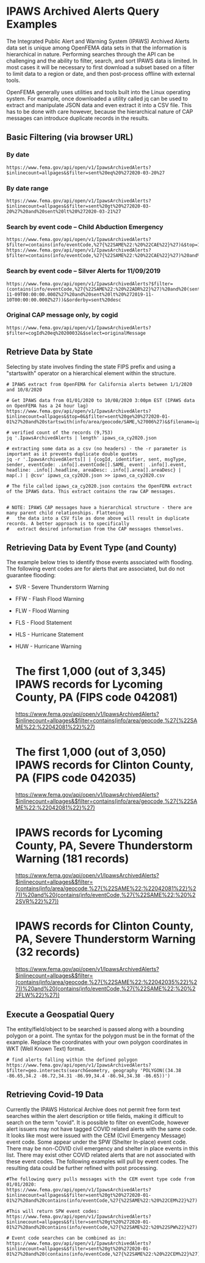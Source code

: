 # IPAWS Archived Alerts Query Examples

The Integrated Public Alert and Warning System (IPAWS) Archived Alerts data set is unique among OpenFEMA data sets in that the information is hierarchical in nature. Performing searches through the API can be challenging and the ability to filter, search, and sort IPAWS data is limited. In most cases it will be necessary to first download a subset based on a filter to limit data to a region or date, and then post-process offline with external tools.

OpenFEMA generally uses utilities and tools built into the Linux operating system. For example, once downloaded a utility called jq can be used to extract and manipulate JSON data and even extract it into a CSV file. This has to be done with care however, because the hierarchical nature of CAP messages can introduce duplicate records in the results.

## Basic Filtering (via browser URL)
### By date

    https://www.fema.gov/api/open/v1/IpawsArchivedAlerts?$inlinecount=allpages&$filter=sent%20eq%20%272020-03-20%27

### By date range

    https://www.fema.gov/api/open/v1/IpawsArchivedAlerts?$inlinecount=allpages&$filter=sent%20gt%20%272020-03-20%27%20and%20sent%20lt%20%272020-03-21%27

### Search by event code – Child Abduction Emergency

    https://www.fema.gov/api/open/v1/IpawsArchivedAlerts?$filter=contains(info/eventCode,%27{%22SAME%22:%20%22CAE%22}%27)&$top=10&$orderby=sent%20desc
    https://www.fema.gov/api/open/v1/IpawsArchivedAlerts?$filter=contains(info/eventCode,%27{%22SAME%22:%20%22CAE%22}%27)%20and%20contains(info/area/geocode,%27{%22SAME%22:%22051059%22}%27)&$top=1&$orderby=sent%20desc

### Search by event code – Silver Alerts for 11/09/2019

    https://www.fema.gov/api/open/v1/IpawsArchivedAlerts?$filter=(contains(info/eventCode,%27{%22SAME%22:%20%22ADR%22}%27)%20and%20(sent%20ge%20%272019-11-09T00:00:00.000Z%27%20and%20sent%20lt%20%272019-11-10T00:00:00.000Z%27))&$orderby=sent%20desc

### Original CAP message only, by cogid

    https://www.fema.gov/api/open/v1/IpawsArchivedAlerts?$filter=cogId%20eq%20200032&$select=originalMessage

## Retrieve Data by State

Selecting by state involves finding the state FIPS prefix and using a "startswith" operator on a hierarchical element within the structure.
    
    # IPAWS extract from OpenFEMA for California alerts between 1/1/2020 and 10/8/2020
    
    # Get IPAWS data from 01/01/2020 to 10/08/2020 3:00pm EST (IPAWS data on OpenFEMA has a 24 hour lag)
    https://www.fema.gov/api/open/v1/IpawsArchivedAlerts?$inlinecount=allpages&$top=0&$filter=sent%20ge%20%272020-01-01%27%20and%20startswith(info/area/geocode/SAME,%27006%27)&$filename=ipaws_ca_cy2020.json
    
    # verified count of the records (9,753)
    jq '.IpawsArchivedAlerts | length' ipaws_ca_cy2020.json
    
    # extracting some data as a csv (no headers) - the -r parameter is important as it prevents duplicate double quotes
    jq -r '.IpawsArchivedAlerts[] | {cogId, identifier, sent, msgType, sender, eventCode: .info[].eventCode[].SAME, event: .info[].event, headline: .info[].headline, areaDesc: .info[].area[].areaDesc} | map(.) | @csv' ipaws_ca_cy2020.json >> ipaws_ca_cy2020.csv
    
    # The file called ipaws_ca_cy2020.json contains the OpenFEMA extract of the IPAWS data. This extract contains the raw CAP messages.
    
    
    # NOTE: IPAWS CAP messages have a hierarchical structure - there are many parent child relationships. Flattening
    #   the data into a CSV file as done above will result in duplicate records. A better approach is to specifically
    #   extract desired information from the CAP messages themselves.

## Retrieving Data by Event Type (and County)
The example below tries to identify those events associated with flooding. The following event codes are for alerts that are associated, but do not guarantee flooding:

- SVR - Severe Thunderstorm Warning
- FFW - Flash Flood Warning
- FLW - Flood Warning
- FLS - Flood Statement
- HLS - Hurricane Statement
- HUW - Hurricane Warning

    # The first 1,000 (out of 3,345) IPAWS records for Lycoming County, PA (FIPS code 042081)
    https://www.fema.gov/api/open/v1/IpawsArchivedAlerts?$inlinecount=allpages&$filter=contains(info/area/geocode,%27{%22SAME%22:%22042081%22}%27)
    
    # The first 1,000 (out of 3,050) IPAWS records for Clinton County, PA (FIPS code 042035)
    https://www.fema.gov/api/open/v1/IpawsArchivedAlerts?$inlinecount=allpages&$filter=contains(info/area/geocode,%27{%22SAME%22:%22042081%22}%27)
    
    # IPAWS records for Lycoming County, PA, Severe Thunderstorm Warning (181 records)
    https://www.fema.gov/api/open/v1/IpawsArchivedAlerts?$inlinecount=allpages&$filter=(contains(info/area/geocode,%27{%22SAME%22:%22042081%22}%27))%20and%20(contains(info/eventCode,%27{%22SAME%22:%20%22SVR%22}%27))
    
    # IPAWS records for Clinton County, PA, Severe Thunderstorm Warning (32 records)
    https://www.fema.gov/api/open/v1/IpawsArchivedAlerts?$inlinecount=allpages&$filter=(contains(info/area/geocode,%27{%22SAME%22:%22042035%22}%27))%20and%20(contains(info/eventCode,%27{%22SAME%22:%20%22FLW%22}%27))

## Execute a Geospatial Query

The entity/field/object to be searched is passed along with a bounding polygon or a point. The syntax for the polygon must be in the format of the example. Replace the coordinates with your own polygon coordinates in WKT (Well Known Text) format.

    # find alerts falling within the defined polygon 
    https://www.fema.gov/api/open/v1/IpawsArchivedAlerts?$filter=geo.intersects(searchGeometry, geography 'POLYGON((34.38 -86.65,34.2 -86.72,34.31 -86.99,34.4 -86.94,34.38 -86.65))')
    
## Retrieving Covid-19 Data

Currently the IPAWS Historical Archive does not permit free form text searches within the alert description or title fields, making it difficult to search on the term "covid". It is possible to filter on eventCode, however alert issuers may not have tagged COVID related alerts with the same code. It looks like most were issued with the CEM (Civil Emergency Message) event code. Some appear under the SPW (Shelter In-place) event code. There may be non-COVID civil emergency and shelter in place events in this list. There may exist other COVID related alerts that are not associated with these event codes. The following examples will pull by event codes. The resulting data could be further refined with post processing.

    #The following query pulls messages with the CEM event type code from 01/01/2020:
    https://www.fema.gov/api/open/v1/IpawsArchivedAlerts?$inlinecount=allpages&$filter=sent%20gt%20%272020-01-01%27%20and%20contains(info/eventCode,%27{%22SAME%22:%20%22CEM%22}%27)
    
    #This will return SPW event codes:
    https://www.fema.gov/api/open/v1/IpawsArchivedAlerts?$inlinecount=allpages&$filter=sent%20gt%20%272020-01-01%27%20and%20contains(info/eventCode,%27{%22SAME%22:%20%22SPW%22}%27)
    
    # Event code searches can be combined as in:
    https://www.fema.gov/api/open/v1/IpawsArchivedAlerts?$inlinecount=allpages&$filter=sent%20gt%20%272020-01-01%27%20and%20(contains(info/eventCode,%27{%22SAME%22:%20%22CEM%22}%27)%20or%20contains(info/eventCode,%27{%22SAME%22:%20%22SPW%22}%27))
